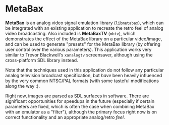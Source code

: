 MetaBax
=======

**MetaBax** is an analog video signal emulation library (`libmetabax`), which can be integrated with an existing application to recreate the retro feel of analog video broadcasting. Also included is **MetaBaxTV** (`mbtv`), which demonstrates the effect of the MetaBax library on a particular video/image, and can be used to generate "presets" for the MetaBax library (by offering user control over the various parameters).  This application works very similar to Trevor Blackwell's `xanalogtv` screensaver, although using the cross-platform SDL library instead.

Note that the techniques used in this application do not follow any particular analog television broadcast specification, but *have* been heavily influenced by the very common NTSC/PAL formats (with some tasteful modifications along the way :).

Right now, images are parsed as SDL surfaces in software.  There are significant opportunities for speedups in the future (especially if certain parameters are fixed, which is often the case when combining MetaBax with an emulator as a "filter"), although the primary focus right now is on correct functionality and an appropriate analog/retro *feel*.